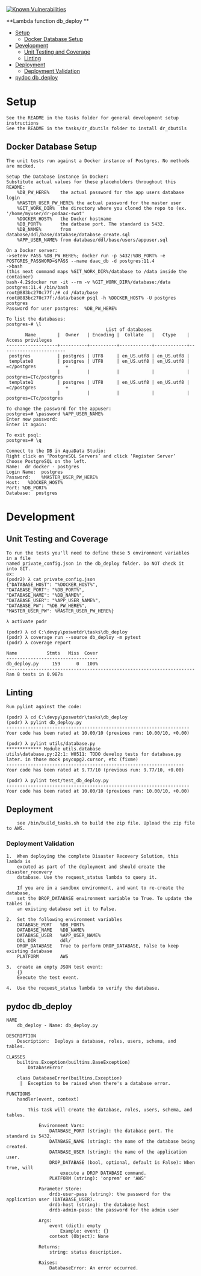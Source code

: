 [![Known Vulnerabilities](https://snyk.io/test/github/nasa/cumulus-orca/badge.svg?targetFile=tasks/db_deploy/requirements.txt)](https://snyk.io/test/github/nasa/cumulus-orca?targetFile=tasks/db_deploy/requirements.txt)

**Lambda function db_deploy **

- [Setup](#setup)
  * [Docker Database Setup](#docker-db-setup)
- [Development](#development)
  * [Unit Testing and Coverage](#unit-testing-and-coverage)
  * [Linting](#linting)
- [Deployment](#deployment)
  * [Deployment Validation](#deployment-validation)
- [pydoc db_deploy](#pydoc)

<a name="setup"></a>
# Setup
    See the README in the tasks folder for general development setup instructions
    See the README in the tasks/dr_dbutils folder to install dr_dbutils

<a name="docker-db-setup"></a>
## Docker Database Setup
```
The unit tests run against a Docker instance of Postgres. No methods are mocked.

Setup the Database instance in Docker:
Substitute actual values for these placeholders throughout this README:
    %DB_PW_HERE%    the actual password for the app users database login
    %MASTER_USER_PW_HERE% the actual password for the master user
    %GIT_WORK_DIR%  the directory where you cloned the repo to (ex. '/home/myuser/dr-podaac-swot'
    %DOCKER_HOST%   the Docker hostname
    %DB_PORT%       the datbase port. The standard is 5432.
    %DB_NAME%       from database/ddl/base/database/database_create.sql
    %APP_USER_NAME% from database/ddl/base/users/appuser.sql

On a Docker server:
->setenv PASS %DB_PW_HERE%; docker run -p 5432:%DB_PORT% -e POSTGRES_PASSWORD=$PASS --name daac_db -d postgres:11.4 
->bash
(this next command maps %GIT_WORK_DIR%/database to /data inside the container)
bash-4.2$docker run -it --rm -v %GIT_WORK_DIR%/database:/data postgres:11.4 /bin/bash
root@883bc270c77f:/# cd /data/base
root@883bc270c77f:/data/base# psql -h %DOCKER_HOST% -U postgres postgres
Password for user postgres:  %DB_PW_HERE%

To list the databases:
postgres-# \l
                                     List of databases
       Name        |  Owner   | Encoding |  Collate   |   Ctype    |   Access privileges
-------------------+----------+----------+------------+------------+------------------------
 postgres          | postgres | UTF8     | en_US.utf8 | en_US.utf8 |
 template0         | postgres | UTF8     | en_US.utf8 | en_US.utf8 | =c/postgres           +
                   |          |          |            |            | postgres=CTc/postgres
 template1         | postgres | UTF8     | en_US.utf8 | en_US.utf8 | =c/postgres           +
                   |          |          |            |            | postgres=CTc/postgres

To change the password for the appuser:
postgres=# \password %APP_USER_NAME%
Enter new password:
Enter it again:

To exit psql:
postgres=# \q

Connect to the DB in AquaData Studio:
Right click on ‘PostgreSQL Servers’ and click ‘Register Server’
Choose PostgreSQL on the left.
Name:  dr docker - postgres
Login Name:  postgres       
Password:    %MASTER_USER_PW_HERE%
Host:   %DOCKER_HOST%
Port: %DB_PORT%
Database:  postgres  
```
<a name="development"></a>
# Development

<a name="unit-testing-and-coverage"></a>
## Unit Testing and Coverage
```
To run the tests you'll need to define these 5 environment variables in a file
named private_config.json in the db_deploy folder. Do NOT check it into GIT. 
ex:
(podr2) λ cat private_config.json 
{"DATABASE_HOST": "%DOCKER_HOST%",
"DATABASE_PORT": "%DB_PORT%", 
"DATABASE_NAME": "%DB_NAME%",
"DATABASE_USER": "%APP_USER_NAME%",
"DATABASE_PW": "%DB_PW_HERE%",
"MASTER_USER_PW": %MASTER_USER_PW_HERE%}

λ activate podr

(podr) λ cd C:\devpy\poswotdr\tasks\db_deploy
(podr) λ coverage run --source db_deploy -m pytest
(podr) λ coverage report

Name           Stmts   Miss  Cover
----------------------------------
db_deploy.py     159      0   100%
----------------------------------------------------------------------
Ran 8 tests in 0.987s

```
<a name="linting"></a>
## Linting
```
Run pylint against the code:

(podr) λ cd C:\devpy\poswotdr\tasks\db_deploy
(podr) λ pylint db_deploy.py
--------------------------------------------------------------------
Your code has been rated at 10.00/10 (previous run: 10.00/10, +0.00)

(podr) λ pylint utils/database.py
************* Module utils.database
utils\database.py:22:1: W0511: TODO develop tests for database.py later. in those mock psycopg2.cursor, etc (fixme)
------------------------------------------------------------------
Your code has been rated at 9.77/10 (previous run: 9.77/10, +0.00)

(podr) λ pylint test/test_db_deploy.py
--------------------------------------------------------------------
Your code has been rated at 10.00/10 (previous run: 10.00/10, +0.00)

```
<a name="deployment"></a>
## Deployment
```
    see /bin/build_tasks.sh to build the zip file. Upload the zip file to AWS.
```
<a name="deployment-validation"></a>
### Deployment Validation
```
1.  When deploying the complete Disaster Recovery Solution, this lambda is 
    excuted as part of the deployment and should create the disaster_recovery
    database. Use the request_status lambda to query it.
    
    If you are in a sandbox environment, and want to re-create the database,
    set the DROP_DATABASE environment variable to True. To update the tables in 
    an existing database set it to False.

2.  Set the following environment variables
    DATABASE_PORT   %DB_PORT%
    DATABASE_NAME   %DB_NAME%
    DATABASE_USER   %APP_USER_NAME%
    DDL_DIR         ddl/
    DROP_DATABASE   True to perform DROP_DATABASE, False to keep existing database
    PLATFORM        AWS 

3.  create an empty JSON test event:
    {}
    Execute the test event.

4.  Use the request_status lambda to verify the database.
```
<a name="pydoc"></a>
## pydoc db_deploy
```
NAME
    db_deploy - Name: db_deploy.py

DESCRIPTION
    Description:  Deploys a database, roles, users, schema, and tables.

CLASSES
    builtins.Exception(builtins.BaseException)
        DatabaseError

    class DatabaseError(builtins.Exception)
     |  Exception to be raised when there's a database error.

FUNCTIONS
    handler(event, context)
    
        This task will create the database, roles, users, schema, and tables.

            Environment Vars:
                DATABASE_PORT (string): the database port. The standard is 5432.
                DATABASE_NAME (string): the name of the database being created.
                DATABASE_USER (string): the name of the application user.
                DROP_DATABASE (bool, optional, default is False): When true, will
                    execute a DROP DATABASE command.
                PLATFORM (string): 'onprem' or 'AWS'

            Parameter Store:
                drdb-user-pass (string): the password for the application user (DATABASE_USER).
                drdb-host (string): the database host
                drdb-admin-pass: the password for the admin user

            Args:
                event (dict): empty
                    Example: event: {}
                context (Object): None

            Returns:
                string: status description.

            Raises:
                DatabaseError: An error occurred.
```
